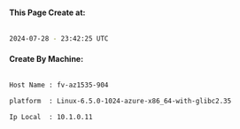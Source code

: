 
   
#### This Page Create at:

```bash

2024-07-28 - 23:42:25 UTC

```

#### Create By Machine:

```bash

Host Name : fv-az1535-904

platform  : Linux-6.5.0-1024-azure-x86_64-with-glibc2.35

Ip Local  : 10.1.0.11

```

